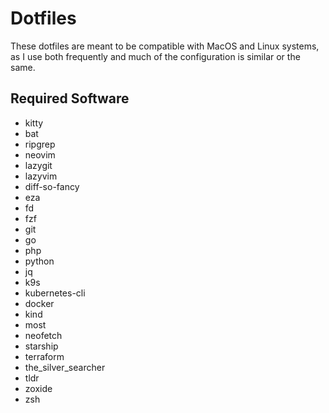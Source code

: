 Dotfiles
========

These dotfiles are meant to be compatible with MacOS and Linux systems, as I use both frequently and much of the configuration is similar or the same.

Required Software
-----------------

* kitty
* bat
* ripgrep
* neovim
* lazygit
* lazyvim
* diff-so-fancy
* eza
* fd
* fzf
* git
* go
* php
* python
* jq
* k9s
* kubernetes-cli
* docker
* kind
* most
* neofetch
* starship
* terraform
* the_silver_searcher
* tldr
* zoxide
* zsh
